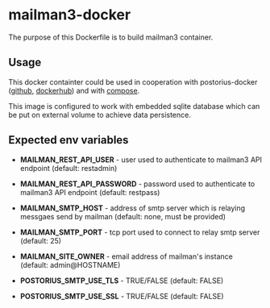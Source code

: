 # mailman3-docker

The purpose of this Dockerfile is to build mailman3 container.

## Usage

This docker containter could be used in cooperation with postorius-docker ([github](https://github.com/n3wtype/postorius-docker), [dockerhub](https://hub.docker.com/r/newtype87/postorius-docker/)) and with [compose](https://github.com/n3wtype/mailman3-compose).

This image is configured to work with embedded sqlite database which can be put on external volume to achieve data persistence. 

## Expected env variables

* **MAILMAN_REST_API_USER** - user used to authenticate to mailman3 API endpoint (default: restadmin)
* **MAILMAN_REST_API_PASSWORD** - password used to authenticate to mailman3 API endpoint (default: restpass)

* **MAILMAN_SMTP_HOST** - address of smtp server which is relaying messgaes send by mailman (default: none, must be provided)
* **MAILMAN_SMTP_PORT** - tcp port used to connect to relay smtp server (default: 25)
* **MAILMAN_SITE_OWNER** - email address of mailman's instance  (default: admin@HOSTNAME)
* **POSTORIUS_SMTP_USE_TLS** - TRUE/FALSE (default: FALSE)
* **POSTORIUS_SMTP_USE_SSL** - TRUE/FALSE (default: FALSE)
